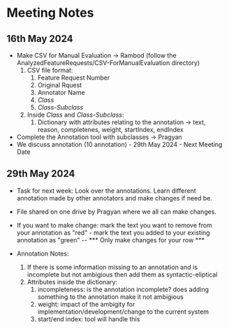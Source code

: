 # Meeting Notes

## 16th May 2024 
- Make CSV for Manual Evaluation -> Rambod (follow the AnalyzedFeatureRequests/CSV-ForManualEvaluation directory)
   1. CSV file format:
      1. Feature Request Number
      2. Original Rquest
      3. Annotator Name
      4. *Class*
      5. *Class-Subclass*
   2. Inside *Class* and *Class-Subclass*:
      1. Dictionary with attributes relating to the annotation -> text, reason, completenes, weight, startIndex, endIndex
- Complete the Annotation tool with subclasses -> Pragyan
- We discuss annotation (10 annotation) - 29th May 2024 - Next Meeting Date


## 29th May 2024 
- Task for next week: Look over the annotations. Learn different annotation made by other annotators and make changes if need be.
- File shared on one drive by Pragyan where we all can make changes.
- If you want to make change: mark the text you want to remove from your annotation as "red" - mark the text you added to your existing annotation as "green" -- *** Only make changes for your row ***
   
- Annotation Notes:
  1. If there is some information missing to an annotation and is incomplete but not ambigious then add them as syntactic-eliptical
  2. Attributes inside the dictionary:
     1. incompleteness: is the annotation incomplete? does adding something to the annotation make it not ambigious
     2. weight: impact of the ambigity for implementation/development/change to the current system
     3. start/end index: tool will handle this 
